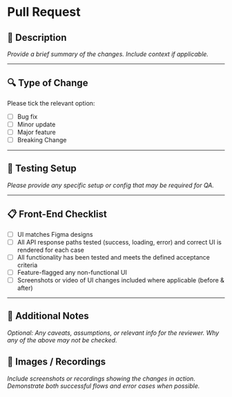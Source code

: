 # Pull Request

## 📝 Description

_Provide a brief summary of the changes. Include context if applicable._

---

## 🔍 Type of Change

Please tick the relevant option:

- [ ] Bug fix
- [ ] Minor update
- [ ] Major feature
- [ ] Breaking Change

---

## 🧪 Testing Setup

_Please provide any specific setup or config that may be required for QA._

---

## 📋 Front-End Checklist

- [ ] UI matches Figma designs
- [ ] All API response paths tested (success, loading, error) and correct UI is rendered for each case
- [ ] All functionality has been tested and meets the defined acceptance criteria
- [ ] Feature-flagged any non-functional UI
- [ ] Screenshots or video of UI changes included where applicable (before & after)

---

## 📝 Additional Notes

_Optional: Any caveats, assumptions, or relevant info for the reviewer. Why any of the above may not be checked._

## 📸 Images / Recordings

_Include screenshots or recordings showing the changes in action. Demonstrate both successful flows and error cases when possible._
